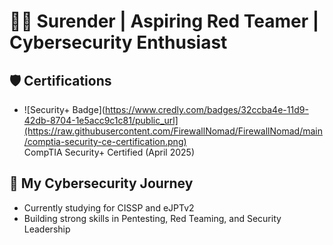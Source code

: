 # 👨‍💻 Surender | Aspiring Red Teamer | Cybersecurity Enthusiast

## 🛡️ Certifications
- ![Security+ Badge](https://www.credly.com/badges/32ccba4e-11d9-42db-8704-1e5acc9c1c81/public_url](https://raw.githubusercontent.com/FirewallNomad/FirewallNomad/main/comptia-security-ce-certification.png)  
  CompTIA Security+ Certified (April 2025)

## 🚀 My Cybersecurity Journey
- Currently studying for CISSP and eJPTv2
- Building strong skills in Pentesting, Red Teaming, and Security Leadership
